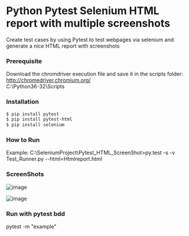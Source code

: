 # Python Pytest Selenium HTML report with multiple screenshots
Create test cases by using Pytest to test webpages via selenium and generate a nice HTML report with screenshots


### Prerequisite
Download the chromdriver execution file and save it in the scripts folder:      
http://chromedriver.chromium.org/           
C:\Python36-32\Scripts
### Installation

```sh
$ pip install pytest
$ pip install pytest-html
$ pip install selenium
```

### How to Run

Example:
C:\SeleniumProject\Pytest_HTML_ScreenShot>py.test -s -v Test_Runner.py --html=Htmlreport.html

### ScreenShots

![image](https://user-images.githubusercontent.com/35892616/41856807-a952c1f0-789e-11e8-8a99-f1478141457f.png)



![image](https://user-images.githubusercontent.com/35892616/41856814-acd5dede-789e-11e8-9b77-5dc229c7dc4f.png)

### Run with pytest bdd
pytest -m "example"


